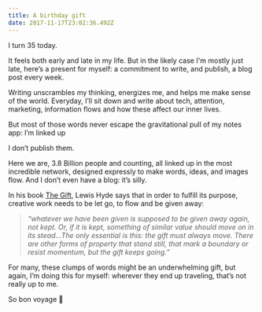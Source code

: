 ```yaml
---
title: A birthday gift
date: 2017-11-17T23:02:36.492Z
---
```

I turn 35 today.

It feels both early and late in my life. But in the  likely case  I'm mostly just late, here’s a present for myself: a commitment to write, and publish, a blog post every week.

Writing   unscrambles my thinking, energizes me, and helps me make sense of the world. Everyday, I’ll sit down and write about tech, attention, marketing, information flows and how these affect our inner lives.

But most of those words never escape the gravitational pull of my notes app: I’m linked up 

I  don’t publish them.

Here we are, 3.8 Billion people and counting, all linked up in the most incredible network, designed expressly to make words, ideas, and images flow. And I don’t even have a blog: it’s silly.

In his book [The Gift](https://www.amazon.com/Gift-Creativity-Artist-Modern-World/dp/0307279502/ref=pd_cp_14_1?_encoding=UTF8&psc=1&refRID=ET7ACV39RPR2Q3H1PYCS), Lewis Hyde says that in order to fulfill its purpose, creative work needs to be let go, to flow and be given away:

> *“whatever we have been given is supposed to be given away again, not kept. Or, if it is kept, something of similar value should move on in its stead…The only essential is this: the gift must always move. There are other forms of property that stand still, that mark a boundary or resist momentum, but the gift keeps going.”*

For many, these clumps of words might be an underwhelming gift, but again, I’m doing this for myself: wherever they end up traveling, that’s not really up to me.

So bon voyage 🎁
